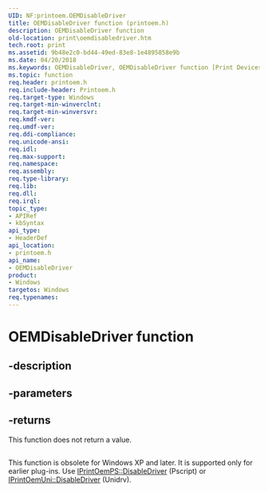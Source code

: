 ```yaml
---
UID: NF:printoem.OEMDisableDriver
title: OEMDisableDriver function (printoem.h)
description: OEMDisableDriver function
old-location: print\oemdisabledriver.htm
tech.root: print
ms.assetid: 9b48e2c0-bd44-49ed-83e8-1e4895858e9b
ms.date: 04/20/2018
ms.keywords: OEMDisableDriver, OEMDisableDriver function [Print Devices], print.oemdisabledriver, print_obsoletefunctions_b9594259-f9e5-43bf-b2dd-18ace2ddc25c.xml, printoem/OEMDisableDriver
ms.topic: function
req.header: printoem.h
req.include-header: Printoem.h
req.target-type: Windows
req.target-min-winverclnt: 
req.target-min-winversvr: 
req.kmdf-ver: 
req.umdf-ver: 
req.ddi-compliance: 
req.unicode-ansi: 
req.idl: 
req.max-support: 
req.namespace: 
req.assembly: 
req.type-library: 
req.lib: 
req.dll: 
req.irql: 
topic_type:
- APIRef
- kbSyntax
api_type:
- HeaderDef
api_location:
- printoem.h
api_name:
- OEMDisableDriver
product:
- Windows
targetos: Windows
req.typenames: 
---
```


# OEMDisableDriver function


## -description




## -parameters






## -returns



This function does not return a value.

<h2><a id="ddk_oemdisabledriver_gg"></a><a id="DDK_OEMDISABLEDRIVER_GG"></a></h2>
This function is obsolete for Windows XP and later. It is supported only for earlier plug-ins. Use <a href="https://msdn.microsoft.com/library/windows/hardware/ff553207">IPrintOemPS::DisableDriver</a> (Pscript) or <a href="https://msdn.microsoft.com/library/windows/hardware/ff554232">IPrintOemUni::DisableDriver</a> (Unidrv).



